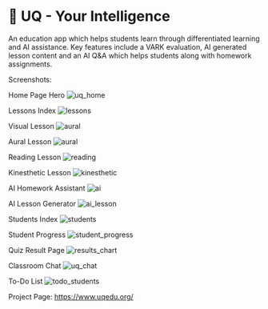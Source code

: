 # 🏫 UQ - Your Intelligence

An education app which helps students learn through differentiated learning and AI assistance. Key features include a VARK evaluation, AI generated lesson content and an AI Q&A which helps students along with homework assignments.

Screenshots:

Home Page Hero
![uq_home](https://github.com/Fire-Bringer/UQ/assets/135202658/29c11df9-7b06-4f6b-a0e5-55c559a40ee1)

Lessons Index
![lessons](https://github.com/Fire-Bringer/UQ/assets/135202658/a147dbb3-e83e-46d0-8944-6682fa309701)

Visual Lesson
![aural](https://github.com/Fire-Bringer/UQ/assets/135202658/d516f413-86d6-4781-a1fd-81db103e3e7f)

Aural Lesson
![aural](https://github.com/Fire-Bringer/UQ/assets/135202658/305f5441-4762-484c-b1d1-2b8732e2b36b)

Reading Lesson
![reading](https://github.com/Fire-Bringer/UQ/assets/135202658/501ecad6-409c-4ed7-87f7-db26cb581dfe)

Kinesthetic Lesson
![kinesthetic](https://github.com/Fire-Bringer/UQ/assets/135202658/69564d37-c2e2-428c-b120-46bb27b809f0)

AI Homework Assistant
![ai](https://github.com/Fire-Bringer/UQ/assets/135202658/e304e3ed-6c50-4fe2-874b-7bae256653a1)

AI Lesson Generator
![ai_lesson](https://github.com/Fire-Bringer/UQ/assets/135202658/891e3a35-1d7d-4ad9-84e4-d93ea3a49929)

Students Index
![students](https://github.com/Fire-Bringer/UQ/assets/135202658/e432be0c-daa3-415c-8ca3-ca2172529fdd)

Student Progress
![student_progress](https://github.com/Fire-Bringer/UQ/assets/135202658/8cd32f8b-4c66-44f0-bf6d-5e995f37c0cb)

Quiz Result Page
![results_chart](https://github.com/Fire-Bringer/UQ/assets/135202658/a641a1af-1a5a-4f54-9778-d4478d9c8e95)

Classroom Chat
![uq_chat](https://github.com/Fire-Bringer/UQ/assets/135202658/d454d4ee-9a12-4e8f-bafd-425f8c4ce3d6)

To-Do List
![todo_students](https://github.com/Fire-Bringer/UQ/assets/135202658/146250ca-6cdb-4c9c-a023-e8915556c705)


Project Page: https://www.uqedu.org/
